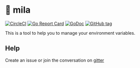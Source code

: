 # 🎡 mila

[![CircleCI](https://badgen.net/circleci/github/JulienBreux/mila/master)](https://circleci.com/gh/JulienBreux/mila)
[![Go Report Card](https://goreportcard.com/badge/github.com/JulienBreux/mila)](https://goreportcard.com/report/github.com/JulienBreux/mila)
[![GoDoc](https://godoc.org/github.com/JulienBreux/mila?status.svg)](http://godoc.org/github.com/JulienBreux/mila)
[![GitHub tag](https://img.shields.io/github/tag/JulienBreux/mila.svg)](Tag)

This is a tool to help you to manage your environment variables.

## Help

Create an issue or join the conversation on [gitter](https://gitter.im/go-mila)
